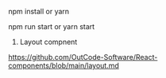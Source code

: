 npm install or yarn

npm run start or yarn start

1. Layout compnent

https://github.com/OutCode-Software/React-components/blob/main/layout.md
